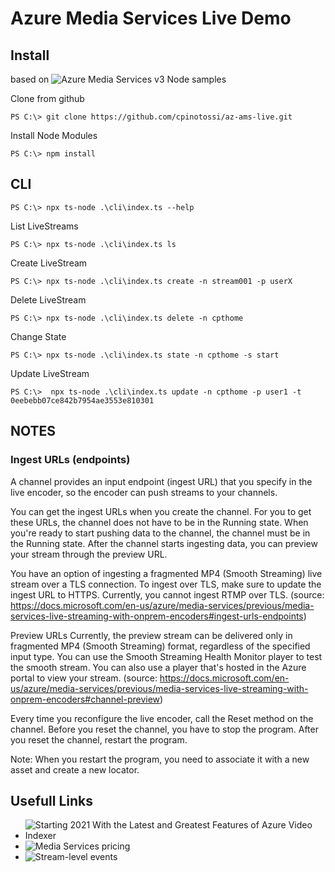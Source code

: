 # Azure Media Services Live Demo

## Install

based on ![Azure Media Services v3 Node samples](https://github.com/Azure-Samples/media-services-v3-node-tutorials)

Clone from github

~~~~pwsh
PS C:\> git clone https://github.com/cpinotossi/az-ams-live.git
~~~~

Install Node Modules

~~~~pwsh
PS C:\> npm install
~~~~

## CLI 

~~~~pwsh
PS C:\> npx ts-node .\cli\index.ts --help
~~~~

List LiveStreams

~~~~pwsh
PS C:\> npx ts-node .\cli\index.ts ls
~~~~

Create LiveStream

~~~~pwsh
PS C:\> npx ts-node .\cli\index.ts create -n stream001 -p userX

~~~~

Delete LiveStream

~~~~pwsh
PS C:\> npx ts-node .\cli\index.ts delete -n cpthome
~~~~

Change State

~~~~pwsh
PS C:\> npx ts-node .\cli\index.ts state -n cpthome -s start
~~~~

Update LiveStream

~~~~pwsh
PS C:\>  npx ts-node .\cli\index.ts update -n cpthome -p user1 -t 0eebebb07ce842b7954ae3553e810301
~~~~

## NOTES

### Ingest URLs (endpoints)

A channel provides an input endpoint (ingest URL) that you specify in the live encoder, so the encoder can push streams to your channels.

You can get the ingest URLs when you create the channel. For you to get these URLs, the channel does not have to be in the Running state. When you're ready to start pushing data to the channel, the channel must be in the Running state. After the channel starts ingesting data, you can preview your stream through the preview URL.

You have an option of ingesting a fragmented MP4 (Smooth Streaming) live stream over a TLS connection. To ingest over TLS, make sure to update the ingest URL to HTTPS. Currently, you cannot ingest RTMP over TLS.
(source: https://docs.microsoft.com/en-us/azure/media-services/previous/media-services-live-streaming-with-onprem-encoders#ingest-urls-endpoints)

Preview URLs
Currently, the preview stream can be delivered only in fragmented MP4 (Smooth Streaming) format, regardless of the specified input type. You can use the Smooth Streaming Health Monitor player to test the smooth stream. You can also use a player that's hosted in the Azure portal to view your stream.
(source: https://docs.microsoft.com/en-us/azure/media-services/previous/media-services-live-streaming-with-onprem-encoders#channel-preview)

Every time you reconfigure the live encoder, call the Reset method on the channel. Before you reset the channel, you have to stop the program. After you reset the channel, restart the program.

Note: When you restart the program, you need to associate it with a new asset and create a new locator.

## Usefull Links

- ![Starting 2021 With the Latest and Greatest Features of Azure Video Indexer](https://techcommunity.microsoft.com/t5/azure-media-services/starting-2021-with-the-latest-and-greatest-features-of-azure/ba-p/2179152)
- ![Media Services pricing](https://azure.microsoft.com/en-us/pricing/details/media-services/)
- ![Stream-level events](https://docs.microsoft.com/en-us/azure/media-services/latest/monitoring/media-services-event-schemas#stream-level-events)